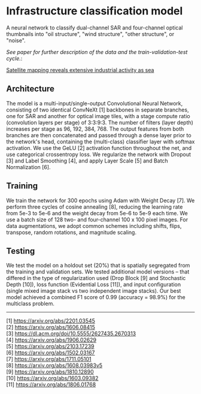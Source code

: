 # Infrastructure classification model

A neural network to classify dual-channel SAR and four-channel optical thumbnails into "oil structure", "wind structure", "other structure", or "noise".

_See paper for further description of the data and the train-validation-test cycle._:

[Satellite mapping reveals extensive industrial activity as sea](http://#)

## Architecture

The model is a multi-input/single-output Convolutional Neural Network, consisting of two identical ConvNeXt [1] backbones in separate branches, one for SAR and another for optical image tiles, with a stage compute ratio (convolution layers per stage) of 3:3:9:3. The number of filters (layer depth) increases per stage as 96, 192, 384, 768. The output features from both branches are then concatenated and passed through a dense layer prior to the network's head, containing the (multi-class) classifier layer with softmax activation. We use the GeLU [2] activation function throughout the net, and use categorical crossentropy loss. We regularize the network with Dropout [3] and Label Smoothing [4], and apply Layer Scale [5] and Batch Normalization [6]. 

## Training

We train the network for 300 epochs using Adam with Weight Decay [7]. We perform three cycles of cosine annealing [8], reducing the learning rate from 5e-3 to 5e-6 and the weight decay from 5e-6 to 5e-9 each time. We use a batch size of 128 two- and four-channel 100 x 100 pixel images. For data augmentations, we adopt common schemes including shifts, flips, transpose, random rotations, and magnitude scaling.

## Testing

We test the model on a holdout set (20%) that is spatially segregated from the training and validation sets. We tested additional model versions – that differed in the type of regularization used (Drop Block [9] and Stochastic Depth [10]), loss function (Evidential Loss [11]), and input configuration (single mixed image stack vs two independent image stacks). Our best model achieved a combined F1 score of 0.99 (accuracy = 98.9%) for the multiclass problem.

---

[1] https://arxiv.org/abs/2201.03545  
[2] https://arxiv.org/abs/1606.08415  
[3] https://dl.acm.org/doi/10.5555/2627435.2670313  
[4] https://arxiv.org/abs/1906.02629  
[5] https://arxiv.org/abs/2103.17239  
[6] https://arxiv.org/abs/1502.03167  
[7] https://arxiv.org/abs/1711.05101  
[8] https://arxiv.org/abs/1608.03983v5  
[9] https://arxiv.org/abs/1810.12890  
[10] https://arxiv.org/abs/1603.09382  
[11] https://arxiv.org/abs/1806.01768  
